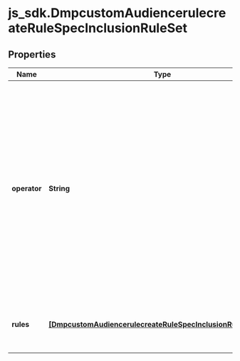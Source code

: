 # js_sdk.DmpcustomAudiencerulecreateRuleSpecInclusionRuleSet

## Properties
Name | Type | Description | Notes
------------ | ------------- | ------------- | -------------
**operator** | **String** | Operator between the inclusion rules within the inclusion rule set. Enum value: OR. If you provide more than one inclusion rule, the inclusion rules will be combined using OR logic to broaden the audience. | [required] 
**rules** | [**[DmpcustomAudiencerulecreateRuleSpecInclusionRuleSetRules]**](DmpcustomAudiencerulecreateRuleSpecInclusionRuleSetRules.md) | A list of inclusion rules within the inclusion rule set. | [required] 
